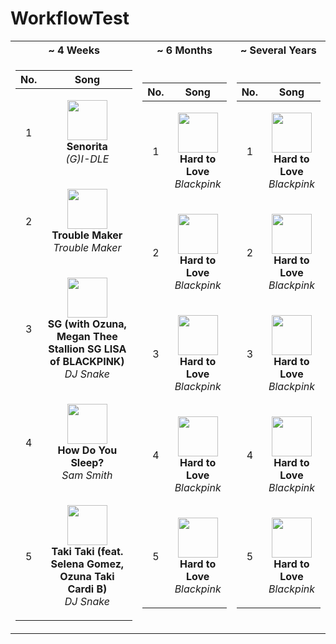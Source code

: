 # WorkflowTest

<table>
<tr><th style="text-align:center">~ 4 Weeks</th><th style="text-align:center">~ 6 Months</th><th style="text-align:center">~ Several Years</th></tr>
<tr><td>

|No.|      Song       |
|:-:|:---------------:|
| 1 | <p align="center"><img id="shortImg_1" src="https://i.scdn.co/image/ab67616d00004851e0673f1aa086b283c865817e" width="64" height="64"><br/><b id="shortTitle_1">Senorita</b><br/><i id="shortArtist_1">(G)I-DLE</i></p> |
| 2 | <p align="center"><img id="shortImg_2" src="https://i.scdn.co/image/ab67616d00004851ef6b9310f4cef9d603fa8873" width="64" height="64"><br/><b id="shortTitle_2">Trouble Maker</b><br/><i id="shortArtist_2">Trouble Maker</i></p> |
| 3 | <p align="center"><img id="shortImg_3" src="https://i.scdn.co/image/ab67616d0000485154d075797911e02360beb3e7" width="64" height="64"><br/><b id="shortTitle_3">SG (with Ozuna, Megan Thee Stallion <b id="shortTitle_3">SG</b> LISA of BLACKPINK)</b><br/><i id="shortArtist_3">DJ Snake</i></p> |
| 4 | <p align="center"><img id="shortImg_4" src="https://i.scdn.co/image/ab67616d0000485176bc1c851462191faec76bf8" width="64" height="64"><br/><b id="shortTitle_4">How Do You Sleep?</b><br/><i id="shortArtist_4">Sam Smith</i></p> |
| 5 | <p align="center"><img id="shortImg_5" src="https://i.scdn.co/image/ab67616d00004851caf82abb2338880577e472be" width="64" height="64"><br/><b id="shortTitle_5">Taki Taki (feat. Selena Gomez, Ozuna <b id="shortTitle_5">Taki</b> Cardi B)</b><br/><i id="shortArtist_5">DJ Snake</i></p> |

</td><td>

|No.|      Song       |
|:-:|:---------------:|
| 1 | <p align="center"><img id="mediumImg_1" src="https://i.scdn.co/image/ab67616d00004851e0673f1aa086b283c865817e" width="64" height="64"><br/><b id="mediumTitle_1">Hard to Love</b><br/><i id="mediumArtist_1">Blackpink</i></p> |
| 2 | <p align="center"><img id="mediumImg_2" src="https://i.scdn.co/image/ab67616d00004851e0673f1aa086b283c865817e" width="64" height="64"><br/><b id="mediumTitle_2">Hard to Love</b><br/><i id="mediumArtist_2">Blackpink</i></p> |
| 3 | <p align="center"><img id="mediumImg_3" src="https://i.scdn.co/image/ab67616d00004851e0673f1aa086b283c865817e" width="64" height="64"><br/><b id="mediumTitle_3">Hard to Love</b><br/><i id="mediumArtist_3">Blackpink</i></p> |
| 4 | <p align="center"><img id="mediumImg_4" src="https://i.scdn.co/image/ab67616d00004851e0673f1aa086b283c865817e" width="64" height="64"><br/><b id="mediumTitle_4">Hard to Love</b><br/><i id="mediumArtist_4">Blackpink</i></p> |
| 5 | <p align="center"><img id="mediumImg_5" src="https://i.scdn.co/image/ab67616d00004851e0673f1aa086b283c865817e" width="64" height="64"><br/><b id="mediumTitle_5">Hard to Love</b><br/><i id="mediumArtist_5">Blackpink</i></p> |

</td><td>

|No.|      Song       |
|:-:|:---------------:|
| 1 | <p align="center"><img id="longImg_1" src="https://i.scdn.co/image/ab67616d00004851e0673f1aa086b283c865817e" width="64" height="64"><br/><b id="longTitle_1">Hard to Love</b><br/><i id="longArtist_1">Blackpink</i></p> |
| 2 | <p align="center"><img id="longImg_2" src="https://i.scdn.co/image/ab67616d00004851e0673f1aa086b283c865817e" width="64" height="64"><br/><b id="longTitle_2">Hard to Love</b><br/><i id="longArtist_2">Blackpink</i></p> |
| 3 | <p align="center"><img id="longImg_3" src="https://i.scdn.co/image/ab67616d00004851e0673f1aa086b283c865817e" width="64" height="64"><br/><b id="longTitle_3">Hard to Love</b><br/><i id="longArtist_3">Blackpink</i></p> |
| 4 | <p align="center"><img id="longImg_4" src="https://i.scdn.co/image/ab67616d00004851e0673f1aa086b283c865817e" width="64" height="64"><br/><b id="longTitle_4">Hard to Love</b><br/><i id="longArtist_4">Blackpink</i></p> | 
| 5 | <p align="center"><img id="longImg_5" src="https://i.scdn.co/image/ab67616d00004851e0673f1aa086b283c865817e" width="64" height="64"><br/><b id="longTitle_5">Hard to Love</b><br/><i id="longArtist_5">Blackpink</i></p> |
</td></tr> </table>
